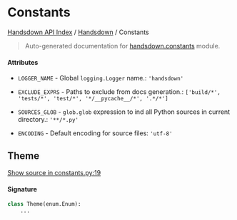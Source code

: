# Constants

[Handsdown API Index](../README.md#handsdown-api-index) /
[Handsdown](./index.md#handsdown) /
Constants

> Auto-generated documentation for [handsdown.constants](https://github.com/vemel/handsdown/blob/main/handsdown/constants.py) module.

#### Attributes

- `LOGGER_NAME` - Global `logging.Logger` name.: `'handsdown'`

- `EXCLUDE_EXPRS` - Paths to exclude from docs generation.: `['build/*', 'tests/*', 'test/*', '*/__pycache__/*', '.*/*']`

- `SOURCES_GLOB` - `glob.glob` expression to ind all Python sources in current directory.: `'**/*.py'`

- `ENCODING` - Default encoding for source files: `'utf-8'`


## Theme

[Show source in constants.py:19](https://github.com/vemel/handsdown/blob/main/handsdown/constants.py#L19)

#### Signature

```python
class Theme(enum.Enum):
    ...
```



